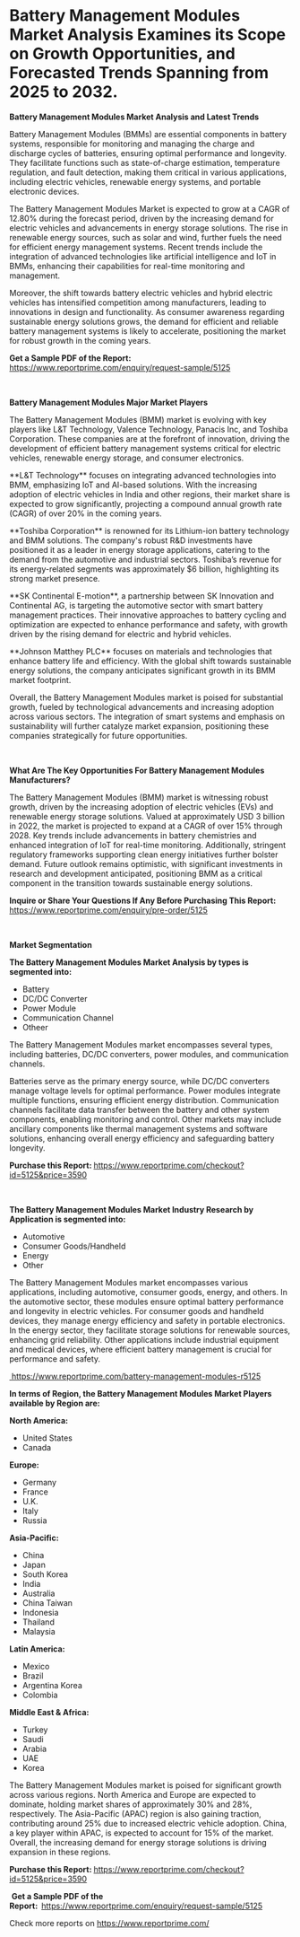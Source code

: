 <p><h1>Battery Management Modules Market Analysis Examines its Scope on Growth Opportunities, and Forecasted Trends Spanning from 2025 to 2032.</h1></p><p><strong>Battery Management Modules Market Analysis and Latest Trends</strong></p>
<p><p>Battery Management Modules (BMMs) are essential components in battery systems, responsible for monitoring and managing the charge and discharge cycles of batteries, ensuring optimal performance and longevity. They facilitate functions such as state-of-charge estimation, temperature regulation, and fault detection, making them critical in various applications, including electric vehicles, renewable energy systems, and portable electronic devices.</p><p>The Battery Management Modules Market is expected to grow at a CAGR of 12.80% during the forecast period, driven by the increasing demand for electric vehicles and advancements in energy storage solutions. The rise in renewable energy sources, such as solar and wind, further fuels the need for efficient energy management systems. Recent trends include the integration of advanced technologies like artificial intelligence and IoT in BMMs, enhancing their capabilities for real-time monitoring and management.</p><p>Moreover, the shift towards battery electric vehicles and hybrid electric vehicles has intensified competition among manufacturers, leading to innovations in design and functionality. As consumer awareness regarding sustainable energy solutions grows, the demand for efficient and reliable battery management systems is likely to accelerate, positioning the market for robust growth in the coming years.</p></p>
<p><strong>Get a Sample PDF of the Report:&nbsp;</strong> <a href="https://www.reportprime.com/enquiry/request-sample/5125?utm_campaign=2993&utm_medium=2&utm_source=Github&utm_content=ia&utm_term=19032025&utm_id=battery-management-modules">https://www.reportprime.com/enquiry/request-sample/5125</a></p>
<p>&nbsp;</p>
<p><strong>Battery Management Modules Major Market Players</strong></p>
<p><p>The Battery Management Modules (BMM) market is evolving with key players like L&T Technology, Valence Technology, Panacis Inc, and Toshiba Corporation. These companies are at the forefront of innovation, driving the development of efficient battery management systems critical for electric vehicles, renewable energy storage, and consumer electronics.</p><p>**L&T Technology** focuses on integrating advanced technologies into BMM, emphasizing IoT and AI-based solutions. With the increasing adoption of electric vehicles in India and other regions, their market share is expected to grow significantly, projecting a compound annual growth rate (CAGR) of over 20% in the coming years.</p><p>**Toshiba Corporation** is renowned for its Lithium-ion battery technology and BMM solutions. The company's robust R&D investments have positioned it as a leader in energy storage applications, catering to the demand from the automotive and industrial sectors. Toshiba’s revenue for its energy-related segments was approximately $6 billion, highlighting its strong market presence.</p><p>**SK Continental E-motion**, a partnership between SK Innovation and Continental AG, is targeting the automotive sector with smart battery management practices. Their innovative approaches to battery cycling and optimization are expected to enhance performance and safety, with growth driven by the rising demand for electric and hybrid vehicles.</p><p>**Johnson Matthey PLC** focuses on materials and technologies that enhance battery life and efficiency. With the global shift towards sustainable energy solutions, the company anticipates significant growth in its BMM market footprint.</p><p>Overall, the Battery Management Modules market is poised for substantial growth, fueled by technological advancements and increasing adoption across various sectors. The integration of smart systems and emphasis on sustainability will further catalyze market expansion, positioning these companies strategically for future opportunities.</p></p>
<p>&nbsp;</p>
<p><strong>What Are The Key Opportunities For Battery Management Modules Manufacturers?</strong></p>
<p><p>The Battery Management Modules (BMM) market is witnessing robust growth, driven by the increasing adoption of electric vehicles (EVs) and renewable energy storage solutions. Valued at approximately USD 3 billion in 2022, the market is projected to expand at a CAGR of over 15% through 2028. Key trends include advancements in battery chemistries and enhanced integration of IoT for real-time monitoring. Additionally, stringent regulatory frameworks supporting clean energy initiatives further bolster demand. Future outlook remains optimistic, with significant investments in research and development anticipated, positioning BMM as a critical component in the transition towards sustainable energy solutions.</p></p>
<p><strong>Inquire or Share Your Questions If Any Before Purchasing This Report:</strong> <a href="https://www.reportprime.com/enquiry/pre-order/5125?utm_campaign=2993&utm_medium=2&utm_source=Github&utm_content=ia&utm_term=19032025&utm_id=battery-management-modules">https://www.reportprime.com/enquiry/pre-order/5125</a></p>
<p>&nbsp;</p>
<p><strong>Market Segmentation</strong></p>
<p><strong>The Battery Management Modules Market Analysis by types is segmented into:</strong></p>
<p><ul><li>Battery</li><li>DC/DC Converter</li><li>Power Module</li><li>Communication Channel</li><li>Otheer</li></ul></p>
<p><p>The Battery Management Modules market encompasses several types, including batteries, DC/DC converters, power modules, and communication channels. </p><p>Batteries serve as the primary energy source, while DC/DC converters manage voltage levels for optimal performance. Power modules integrate multiple functions, ensuring efficient energy distribution. Communication channels facilitate data transfer between the battery and other system components, enabling monitoring and control. Other markets may include ancillary components like thermal management systems and software solutions, enhancing overall energy efficiency and safeguarding battery longevity.</p></p>
<p><strong>Purchase this Report:&nbsp;</strong><a href="https://www.reportprime.com/checkout?id=5125&price=3590&utm_campaign=2993&utm_medium=2&utm_source=Github&utm_content=ia&utm_term=19032025&utm_id=battery-management-modules">https://www.reportprime.com/checkout?id=5125&price=3590</a></p>
<p>&nbsp;</p>
<p><strong>The Battery Management Modules Market Industry Research by Application is segmented into:</strong></p>
<p><ul><li>Automotive</li><li>Consumer Goods/Handheld</li><li>Energy</li><li>Other</li></ul></p>
<p><p>The Battery Management Modules market encompasses various applications, including automotive, consumer goods, energy, and others. In the automotive sector, these modules ensure optimal battery performance and longevity in electric vehicles. For consumer goods and handheld devices, they manage energy efficiency and safety in portable electronics. In the energy sector, they facilitate storage solutions for renewable sources, enhancing grid reliability. Other applications include industrial equipment and medical devices, where efficient battery management is crucial for performance and safety.</p></p>
<p><a href="https://www.reportprime.com/battery-management-modules-r5125?utm_campaign=2993&utm_medium=2&utm_source=Github&utm_content=ia&utm_term=19032025&utm_id=battery-management-modules">&nbsp;https://www.reportprime.com/battery-management-modules-r5125</a></p>
<p><strong>In terms of Region, the Battery Management Modules Market Players available by Region are:</strong></p>
<p>
    <p> <strong> North America: </strong>
        <ul>
            <li>United States</li>
            <li>Canada</li>
        </ul>
        </p> 
    <p> <strong> Europe: </strong>
        <ul>
            <li>Germany</li>
            <li>France</li>
            <li>U.K.</li>
            <li>Italy</li>
            <li>Russia</li>
        </ul>
        </p> 
    <p> <strong> Asia-Pacific: </strong>
        <ul>
            <li>China</li>
            <li>Japan</li>
            <li>South Korea</li>
            <li>India</li>
            <li>Australia</li>
            <li>China Taiwan</li>
            <li>Indonesia</li>
            <li>Thailand</li>
            <li>Malaysia</li>
        </ul>
        </p> 
    <p> <strong> Latin America: </strong>
        <ul>
            <li>Mexico</li>
            <li>Brazil</li>
            <li>Argentina Korea</li>
            <li>Colombia</li>
        </ul>
        </p> 
    <p> <strong> Middle East & Africa: </strong>
        <ul>
            <li>Turkey</li>
            <li>Saudi</li>
            <li>Arabia</li>
            <li>UAE</li>
            <li>Korea</li>
        </ul>
    </p>
    </p>
<p><p>The Battery Management Modules market is poised for significant growth across various regions. North America and Europe are expected to dominate, holding market shares of approximately 30% and 28%, respectively. The Asia-Pacific (APAC) region is also gaining traction, contributing around 25% due to increased electric vehicle adoption. China, a key player within APAC, is expected to account for 15% of the market. Overall, the increasing demand for energy storage solutions is driving expansion in these regions.</p></p>
<p><strong>Purchase this Report: </strong><a href="https://www.reportprime.com/checkout?id=5125&price=3590&utm_campaign=2993&utm_medium=2&utm_source=Github&utm_content=ia&utm_term=19032025&utm_id=battery-management-modules">https://www.reportprime.com/checkout?id=5125&price=3590</a></p>
<p>&nbsp;<strong>Get a Sample PDF of the Report:&nbsp;&nbsp;</strong><a href="https://www.reportprime.com/enquiry/request-sample/5125?utm_campaign=2993&utm_medium=2&utm_source=Github&utm_content=ia&utm_term=19032025&utm_id=battery-management-modules">https://www.reportprime.com/enquiry/request-sample/5125</a></p>
<p><strong></strong></p>
<p>Check more reports on <a href="https://www.reportprime.com/?utm_campaign=2993&utm_medium=2&utm_source=Github&utm_content=ia&utm_term=19032025&utm_id=battery-management-modules">https://www.reportprime.com/</a></p>